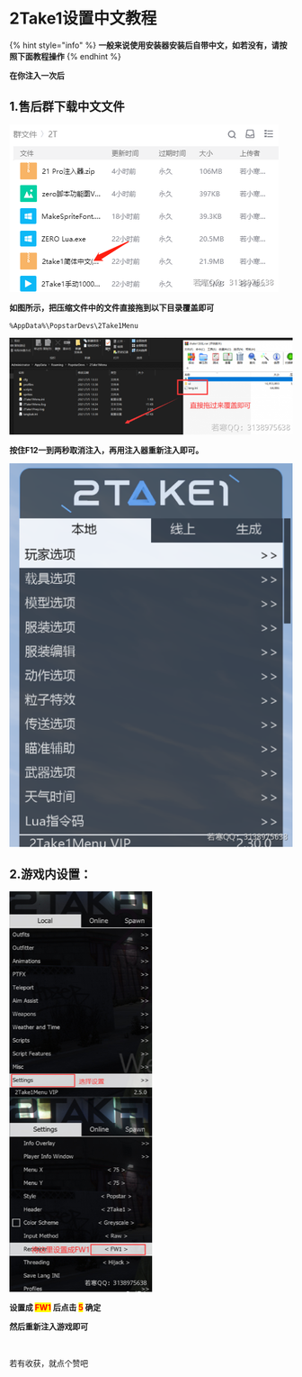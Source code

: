 # 2Take1设置中文教程

{% hint style="info" %}
**一般来说使用安装器安装后自带中文，如若没有，请按照下面教程操作**
{% endhint %}

**在你注入一次后**

## **1.售后群下载中文文件**

![](<../../.gitbook/assets/image (31) (1) (1) (1).png>)

**如图所示，把压缩文件中的文件直接拖到以下目录覆盖即可**

```
%AppData%\PopstarDevs\2Take1Menu
```

![](<../../.gitbook/assets/image (5).png>)

**按住F12一到两秒取消注入，再用注入器重新注入即可。**

![](<../../.gitbook/assets/image (11).png>)

## 2.游戏内设置：

![](<../../.gitbook/assets/image (8) (1) (1).png>)

**设置成 **<mark style="color:red;">**FW1**</mark>** 后点击 **<mark style="color:red;">**5**</mark>** 确定**

**然后重新注入游戏即可**

​

若有收获，就点个赞吧
